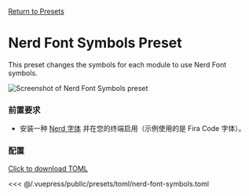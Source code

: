 [Return to Presets](/presets/#nerd-font-symbols)

# Nerd Font Symbols Preset

This preset changes the symbols for each module to use Nerd Font symbols.

![Screenshot of Nerd Font Symbols preset](/presets/img/nerd-font-symbols.png)

### 前置要求

- 安装一种 [Nerd 字体](https://www.nerdfonts.com/) 并在您的终端启用（示例使用的是 Fira Code 字体）。

### 配置

[Click to download TOML](/presets/toml/nerd-font-symbols.toml)

<<< @/.vuepress/public/presets/toml/nerd-font-symbols.toml
